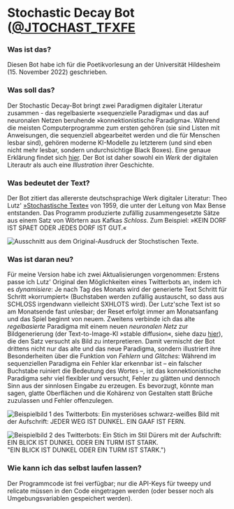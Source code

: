 # Stochastic Decay Bot ([@JTOCHAST_TFXFE](https://twitter.com/JTOCHAST_TFXFE)

### Was ist das?
Diesen Bot habe ich für die Poetikvorlesung an der Universität Hildesheim (15. November 2022) geschrieben.  

### Was soll das?
Der Stochastic Decay-Bot bringt zwei Paradigmen digitaler Literatur zusammen - das regelbasierte »sequenzielle Paradigma« und das auf neuronalen Netzen beruhende »konnektionistische Paradigma«. Während die meisten Computerprogramme zum ersten gehören (sie sind Listen mit Anweisungen, die sequenziell abgearbeitet werden und die für Menschen lesbar sind), gehören moderne KI-Modelle zu letzterem (und sind eben nicht mehr lesbar, sondern undurchsichtige Black Boxes). Eine genaue Erklärung findet sich [hier](https://hannesbajohr.de/wp-content/uploads/2021/09/Kunstliche_Intelligenz_und_digitale_Lite.pdf). Der Bot ist daher sowohl ein _Werk_ der digitalen Literautr als auch eine _Illustration_ ihrer Geschichte.

### Was bedeutet der Text?
Der Bot zitiert das allererste deutschsprachige Werk digitaler Literatur: Theo Lutz' [»Stochastische Texte«](https://zkm.de/de/werk/stochastische-texte) von 1959, die unter der Leitung von Max Bense entstanden. Das Programm produzierte zufällig zusammengesetzte Sätze aus einem Satz von Wörtern aus Kafkas _Schloss_. Zum Beispiel: »KEIN DORF IST SPAET ODER JEDES DORF IST GUT.«

![Ausschnitt aus dem Original-Ausdruck der Stochstischen Texte.](https://zkm.de/sites/default/files/styles/r17_1280/public/bild/MNK_01624_01580_lutz_stochastische-texte_001.jpg "Ausschnitt aus dem Original-Ausdruck der Stochstischen Texte")

### Was ist daran neu?
Für meine Version habe ich zwei Aktualisierungen vorgenommen: 
Erstens passe ich Lutz' Original den Möglichkeiten eines Twitterbots an, indem ich es _dynamisiere_: Je nach Tag des Monats wird der generierte Text Schritt für Schritt »korrumpiert« (Buchstaben werden zufällig austauscht, so dass aus SCHLOSS irgendwann vielleicht SXHLOTS wird). Der Lutz'sche Text ist so am Monatsende fast unlesbar; der Reset erfolgt immer am Monatsanfang und das Spiel beginnt von neuem.
Zweitens verbinde ich das alte _regelbasierte_ Paradigma mit einem neuen _neuronalen Netz_ zur Bildgenerierung (der Text-to-Image-KI »stable diffusion«, siehe dazu [hier](https://en.wikipedia.org/wiki/Stable_Diffusion)), die den Satz versucht als Bild zu interpretieren. 
Damit vermischt der Bot drittens nicht nur das alte und das neue Paradigma, sondern illustriert ihre Besonderheiten über die Funktion von _Fehlern_ und _Glitches_: Während im sequenziellen Paradigma ein Fehler klar erkennbar ist – ein falscher Buchstabe ruiniert die Bedeutung des Wortes –, ist das konnektionistische Paradigma sehr viel flexibler und versucht, Fehler zu glätten und dennoch Sinn aus der sinnlosen Eingabe zu erzeugen. Es bevorzugt, könnte man sagen, glatte Oberflächen und die Kohärenz von Gestalten statt Brüche zuzulassen und Fehler offenzulegen. 

![Beispielbild 1 des Twitterbots: Ein mysteriöses schwarz-weißes Bild mit der Aufschrift: JEDER WEG IST DUNKEL. EIN GAAF IST FERN.](https://user-images.githubusercontent.com/20578427/199972653-19b125a7-aecd-481f-8c7e-24e13c25964b.png "JEDER WEG IST DUNKEL. EIN GAAF IST FERN.")

![Beispielbild 2 des Twitterbots: Ein Stich im Stil Dürers mit der Aufschrift: EIN BLICK IST DUNKEL ODER EIN TURM IST STARK.](https://pbs.twimg.com/media/FgfiK6RX0AAFxef?format=jpg&name=small) "EIN BLICK IST DUNKEL ODER EIN TURM IST STARK.")


### Wie kann ich das selbst laufen lassen?
Der Programmcode ist frei verfügbar; nur die API-Keys für tweepy und relicate müssen in den Code eingetragen werden (oder besser noch als Umgebungsvariablen gespeichert werden).
